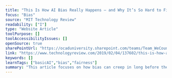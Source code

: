 ```yaml
---
title: "This Is How AI Bias Really Happens — and Why It’s So Hard to Fix"
focus: "Bias"
source: "MIT Technology Review"
readability: ["I"]
type: "Website Article"
toolPurpose: []
toolAccessibilityIssues: []
openSource: true
sharePointUrl: "https://ocaduniversity.sharepoint.com/teams/Team_WeCount/Shared%20Documents/Resources%20and%20Tools/Literature%20(curated)/This%20is%20how%20AI%20bias%20really%20happens%20and%20and%20why%20it%E2%80%99s%20so%20hard%20to%20fix.pdf"
link: "https://www.technologyreview.com/2019/02/04/137602/this-is-how-ai-bias-really-happensand-why-its-so-hard-to-fix/"
keywords: []
learnTags: ["basicAI","bias","fairness"]
summary: "This article focuses on how bias can creep in long before the data is collected and at many other stages of the deep learning process.  "
---
```


